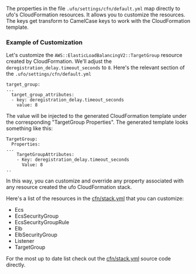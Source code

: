 The properties in the file `.ufo/settings/cfn/default.yml` map directly to ufo's CloudFormation resources. It allows you to customize the resources.  The keys get transform to CamelCase keys to work with the CloudFormation template.

### Example of Customization

Let's customize the `AWS::ElasticLoadBalancingV2::TargetGroup` resource created by CloudFormation.  We'll adjust the `deregistration_delay.timeout_seconds` to `8`.  Here's the relevant section of the `.ufo/settings/cfn/default.yml`

```
target_group:
...
  target_group_attributes:
  - key: deregistration_delay.timeout_seconds
    value: 8
```

The value will be injected to the generated CloudFormation template under the corresponding "TargetGroup Properties".  The generated template looks something like this:

```
TargetGroup:
  Properties:
...
    TargetGroupAttributes:
    - Key: deregistration_delay.timeout_seconds
      Value: 8
..
```

In this way, you can customize and override any property associated with any resource created the ufo CloudFormation stack.

Here's a list of the resources in the [cfn/stack.yml](https://github.com/tongueroo/ufo/blob/master/lib/cfn/stack.yml) that you can customize:

* Ecs
* EcsSecurityGroup
* EcsSecurityGroupRule
* Elb
* ElbSecurityGroup
* Listener
* TargetGroup

For the most up to date list check out the [cfn/stack.yml](https://github.com/tongueroo/ufo/blob/master/lib/cfn/stack.yml) source code directly.
